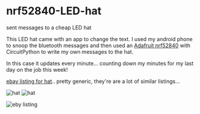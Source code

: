 # nrf52840-LED-hat
sent messages to a cheap LED hat

This LED hat came with an app to change the text. I used my android phone to snoop the bluetooth messages and then used an [Adafruit nrf52840](https://www.adafruit.com/product/4062) with CircuitPython to write my own messages to the hat.  

In this case it updates every minute... counting down my minutes for my last day on the job this week!


[ebay listing for hat](https://www.ebay.com/itm/LED-Message-Hat-Original-Quality-Create-Your-Own-Text/264361690698).. pretty generic, they're are a lot of similar listings...

![hat](https://github.com/hydronics2/nrf52840-LED-hat/blob/master/led_hat.jpg)
![hat](https://github.com/hydronics2/nrf52840-LED-hat/blob/master/vid_hat.PNG)

![eby listing](https://github.com/hydronics2/nrf52840-LED-hat/blob/master/ebay_listing_pic.PNG)


